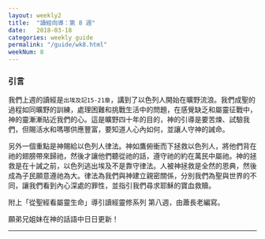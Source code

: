```yaml
---
layout: weekly2
title:  "讀經向導：第 8 週"
date:   2018-03-18
categories: weekly guide
permalink: "/guide/wk8.html"
weekNum: 8
---
```


<h3>引言</h3>

<p>我們上週的讀經是<code>出埃及記15-21章</code>，講到了以色列人開始在曠野流浪。我們成聖的過程如同曠野的訓練，處理困難和挑戰生活中的問題，在感覺缺乏和屬靈征戰中，神的靈漸漸貼近我們的心。這是曠野四十年的目的，神的引導是要苦煉、試驗我們，但賜活水和嗎哪供應豐富，要知道人心內如何，並讓人守神的誡命。
</p>

另外一個重點是神賜給以色列人律法。神如鷹俯衝而下拯救以色列人，將他們背在祂的翅膀帶來歸祂，然後才讓他們聽從祂的話，遵守祂的約在萬民中屬祂。神的拯救是在十誡之前，以色列逃出埃及不是靠守律法。人被神拯救是全然的恩典，然後成為子民願意遵祂為大。律法為我們與神建立親密關係，分別我們為聖與世界的不同，讓我們看到內心深處的罪性，並指引我們尋求耶穌的寶血救贖。

附上「從聖經看屬靈生命」導引讀經靈修系列 第八週，由蕭長老編寫。

願弟兄姐妹在神的話語中日日更新！

<hr>
